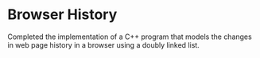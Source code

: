 # Browser History

Completed the implementation of a C++ program that models the changes in web page history in a browser using a doubly linked list.

